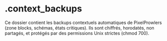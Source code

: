 # .context_backups

Ce dossier contient les backups contextuels automatiques de PixelProwlers (zone blocks, schémas, états critiques).
Ils sont chiffrés, horodatés, non partagés, et protégés par des permissions Unix strictes (chmod 700).

